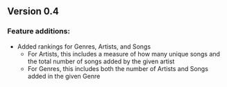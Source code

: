 ## Version 0.4

### Feature additions:

- Added rankings for Genres, Artists, and Songs
    - For Artists, this includes a measure of how many unique songs and the total number of songs added by the given
      artist
    - For Genres, this includes both the number of Artists and Songs added in the given Genre